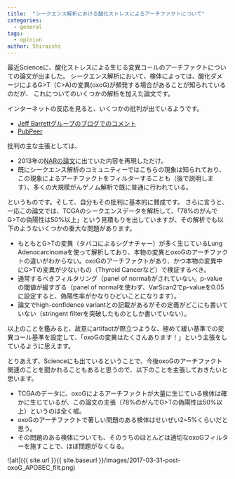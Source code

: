```yaml
---
title:  "シークエンス解析における酸化ストレスによるアーチファクトについて"
categories: 
  - general
tags:
  - opinion
author: Shiraishi
---
```



最近Scienceに、酸化ストレスによる生じる変異コールのアーチファクトについての論文が出ました。
シークエンス解析において、検体によっては、酸化ダメージによるG>T（C>A)の変異(oxoG)が頻発する場合があることが知られているのだが、
これについてのいくつかの解析を加えた論文です。

インターネットの反応を見ると、いくつかの批判が出ているようです。
- [Jeff Barrettグループのブログでのコメント](https://wp.sanger.ac.uk/barrettgroup/2017/02/19/when-is-a-variant-not-a-variant/#more-1403)
- [PubPeer](https://pubpeer.com/publications/5AFA59CE25824E23AD4994E67FBC17)

批判の主な主張としては、
- 2013年の[NARの論文](https://academic.oup.com/nar/article/41/6/e67/2902364/Discovery-and-characterization-of-artifactual)に出ていた内容を再現しただけ。
- 既にシークエンス解析のコミュニティーではこちらの現象は知られており、この現象によるアーチファクトをフィルターすることも（後で説明します）、多くの大規模がんゲノム解析で既に普通に行われている。


というものです。そして、自分もその批判に基本的に賛成です。
さらに言うと、一応この論文では、TCGAのシークエンスデータを解析して、「78%のがんでG>Tの偽陽性は50%以上」という見積もりを出していますが、その解析でも以下のようないくつかの重大な問題があります。
- もともとG>Tの変異（タバコによるシグナチャー）が多く生じているLung Adenocarcinomaを使って解析しており、本物の変異とoxoGのアーチファクトの違いがわからない。oxoGのアーチファクトがあり、かつ本物の変異中にG>Tの変異が少ないもの（Thyroid Cancerなど）で検証するべき。
- 通常するべきフィルタリング（panel of normal)がされていない。p-valueの閾値が緩すぎる（panel of normalを使わず、VarScan2でp-valueを0.05に設定すると、偽陽性率がかなりひどいことになります）。
- 論文でhigh-confidence variantとの記載があるがその定義がどこにも書いていない（stringent filterを突破したものとしか書いていない）。

以上のことを鑑みると、故意にartifactが際立つような、極めて緩い基準での変異コール基準を設定して、「oxoGの変異はたくさんあります！」という主張をしているように思えます。

とりあえず、Scienceにも出ているということで、今後oxoGのアーチファクト関連のことを聞かれることもあると思うので、以下のことを主張しておきたいと思います。
- TCGAのデータに、oxoGによるアーチファクトが大量に生じている検体は確かに生じているが、この論文の主張（78%のがんでG>Tの偽陽性は50%以上）というのは全く嘘。
- oxoGのアーチファクトで著しい問題のある検体はせいぜい2~5%くらいだと思う。
- その問題のある検体についても、そのうちのほとんどは適切なoxoGフィルターを施すことで、ほぼ問題がなくなる。


![alt]({{ site.url }}{{ site.baseurl }}/images/2017-03-31-post-oxoG_APOBEC_filt.png)

